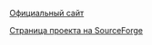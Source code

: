 [Официальный сайт](https://www.transfusion-game.com/)

[Страница проекта на SourceForge](https://sourceforge.net/projects/blood/)

